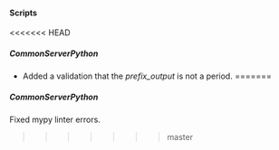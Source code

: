 
#### Scripts
<<<<<<< HEAD
##### CommonServerPython
- Added a validation that the *prefix_output* is not a period.
=======

##### CommonServerPython

Fixed mypy linter errors.
>>>>>>> master
